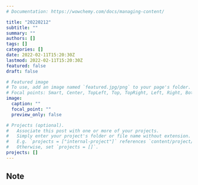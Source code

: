 ```yaml
---
# Documentation: https://wowchemy.com/docs/managing-content/

title: "20220212"
subtitle: ""
summary: ""
authors: []
tags: []
categories: []
date: 2022-02-11T15:20:30Z
lastmod: 2022-02-11T15:20:30Z
featured: false
draft: false

# Featured image
# To use, add an image named `featured.jpg/png` to your page's folder.
# Focal points: Smart, Center, TopLeft, Top, TopRight, Left, Right, BottomLeft, Bottom, BottomRight.
image:
  caption: ""
  focal_point: ""
  preview_only: false

# Projects (optional).
#   Associate this post with one or more of your projects.
#   Simply enter your project's folder or file name without extension.
#   E.g. `projects = ["internal-project"]` references `content/project/deep-learning/index.md`.
#   Otherwise, set `projects = []`.
projects: []
---
```


## Note

